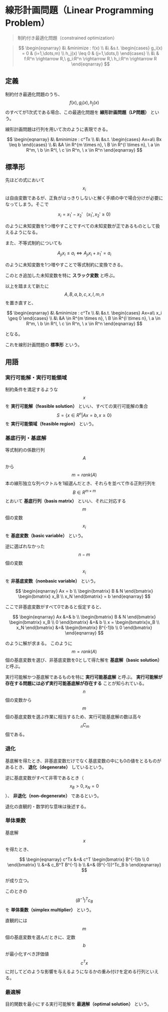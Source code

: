 # 線形計画問題（Linear Programming Problem）

> 制約付き最適化問題（constrained optimization）

>$$
\begin{eqnarray}
&\ &minimize : f(x) \\
&\ &s.t.
\begin{cases}
g_i(x) = 0 & (i=1,\dots,m) \\
h_j(x) \leq 0 & (j=1,\dots,l)
\end{cases} \\
&\ & f:R^n \rightarrow R,\ g_i:R^n \rightarrow R,\ h_i:R^n \rightarrow R
\end{eqnarray}
$$

## 定義

制約付き最適化問題のうち、$$f(x),g_i(x),h_j(x)$$のすべてが1次式である場合、この最適化問題を **線形計画問題（LP問題）** という。

線形計画問題は行列を用いて次のように表現できる。

$$
\begin{eqnarray}
&\ &minimize : c^Tx \\
&\ &s.t.
\begin{cases}
Ax=a\\
Bx \leq b
\end{cases} \\
&\ &A \in R^{m \times n}, \ B \in R^{l \times n}, \ a \in R^m, \ b \in R^l, \ c \in R^n, \ x \in R^n
\end{eqnarray}
$$

## 標準形

先ほどの式において$$x_i$$は自由変数であるが、正負がはっきりしないと解く手順の中で場合分けが必要になってしまう。そこで

$$
x_i = x_1' - x_2' \ \ \ (x_1', x_2' \geq 0)
$$

のように未知変数を1つ増やすことですべての未知変数が正であるものとして扱えるようになる。

また、不等式制約についても

$$
A_{ji}x_i \leq a_i \Leftrightarrow A_{ji}x_i + x_1' = a_i
$$

のように未知変数を1つ増やすことで等式制約に変換できる。

このとき追加した未知変数を特に **スラック変数** と呼ぶ。

以上を踏まえて新たに$$A,B,a,b,c,x,l,m,n$$を置き直すと、

$$
\begin{eqnarray}
&\ &minimize : c^Tx \\
&\ &s.t.
\begin{cases}
Ax=a\\
x_i \geq 0
\end{cases} \\
&\ &A \in R^{m \times n}, \ B \in R^{l \times n}, \ a \in R^m, \ b \in R^l, \ c \in R^n, \ x \in R^n
\end{eqnarray}
$$

となる。

これを線形計画問題の **標準形** という。

## 用語

### 実行可能解・実行可能領域

制約条件を満足するような$$x$$を **実行可能解（feasible solution）** といい、すべての実行可能解の集合$$S=\{x\in R^n | Ax=b, x\geq0\}$$を **実行可能領域（feasible region）** という。

### 基底行列・基底解

等式制約の係数行列$$A$$から$$m=rank(A)$$本の線形独立な列ベクトルを1組選んだとき、それらを並べて作る正則行列を$$B \in R^{m \times m}$$とおいて **基底行列（basis matrix）** といい、それに対応する$$m$$個の変数$$x_i$$を **基底変数（basic variable）** という。

逆に選ばれなかった$$n-m$$個の変数$$x_i$$を **非基底変数（nonbasic variable）** という。

$$
\begin{eqnarray}
Ax = b \\
\begin{bmatrix} B & N \end{bmatrix} \begin{bmatrix} x_B \\ x_N \end{bmatrix} = b
\end{eqnarray}
$$

ここで非基底変数がすべて0であると仮定すると、

$$
\begin{eqnarray}
Ax &=& b \\
\begin{bmatrix} B & N \end{bmatrix} \begin{bmatrix} x_B \\ 0 \end{bmatrix} &=& b \\
x = \begin{bmatrix}x_B \\ x_N \end{bmatrix} &=& \begin{bmatrix} B^{-1}b \\ 0 \end{bmatrix}
\end{eqnarray}
$$

のように解が求まる。
このように$$m=rank(A)$$個の基底変数を選び、非基底変数を0として得た解を **基底解（basic solution）** と呼ぶ。

実行可能解かつ基底解であるものを特に **実行可能基底解** と呼ぶ。
**実行可能解が存在する問題には必ず実行可能基底解が存在する** ことが知られている。
$$n$$個の変数から$$m$$個の基底変数を選ぶ作業に相当するため、実行可能基底解の数は高々$$\ _ nC_m$$個である。

### 退化

基底解を得たとき、非基底変数だけでなく基底変数の中にも0の値をとるものがあるとき、 **退化（degenerate）** しているという。

逆に基底変数がすべて非零であるとき（$$x_B > 0, x_N = 0$$）、 **非退化（non-degenerate）** であるという。

退化の直観的・数学的な意味は後述する。

### 単体乗数

基底解$$x$$を得たとき、

$$
\begin{eqnarray}
c^Tx &=& c^T \begin{bmatrix} B^{-1}b \\ 0 \end{bmatrix} \\
&=& c_B^T B^{-1} b \\
&=& (B^{-1})^Tc_B b
\end{eqnarray}
$$

が成り立つ。

このときの$$(B^{-1})^Tc_B$$を **単体乗数（simplex multiplier）** という。

直観的には$$m$$個の基底変数を選んだときに、定数$$b$$が最小化すべき評価値$$c^Tx$$に対してどのような影響を与えるようになるかの重み付けを定める行列といえる。

### 最適解

目的関数を最小にする実行可能解を **最適解（optimal solution）** という。
